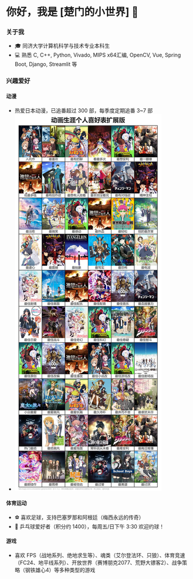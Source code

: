 # 你好，我是 [楚门的小世界] 👋

### 关于我
- 🎓 同济大学计算机科学与技术专业本科生
- 💻 熟悉 C, C++, Python, Vivado, MIPS x64汇编, OpenCV, Vue, Spring Boot, Django, Streamlit 等

### 兴趣爱好
#### 动漫
- 热爱日本动漫，已追番超过 300 部，每季度定期追番 3~7 部
- ![动漫生涯爱好表](./anime_career_image.jpg)

#### 体育运动
- ⚽️ 喜欢足球，支持巴塞罗那和阿根廷（梅西永远的传奇）
- 🏓 乒乓球爱好者（积分约 1400），每周五/日下午 3:30 欢迎约球！

#### 游戏
- 喜欢 FPS（战地系列、绝地求生等）、魂类（艾尔登法环、只狼）、体育竞速（FC24、地平线系列）、开放世界（赛博朋克2077、荒野大镖客2）、战争策略（钢铁雄心4）等多种类型的游戏

